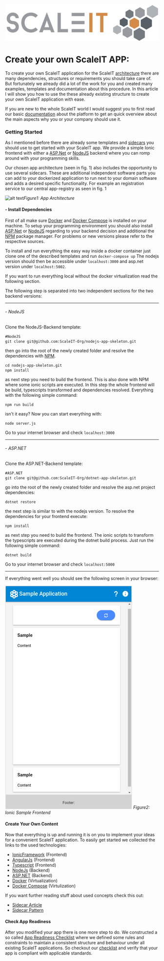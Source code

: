 ![alt text](https://raw.githubusercontent.com/ScaleIT-Org/media-ressources/master/logo/scaleit-logo.png "ScaleIT Logo")

# Create your own ScaleIT APP:

To create your own ScaleIT application for the ScaleIT [architecture][13] there are many dependencies, structures or requirements you should take care of. But fortunately we already did a lot of the work for you and created many examples, templates and documentation about this procedure. In this article I will show you how to use the these already existing structure to create your own ScaleIT application with ease.

If you are new to the whole ScaleIT world I would suggest you to first read our basic [documentation][1] about the platform to get an quick overview about the main aspects why you or your company should use it.

### Getting Started

As I mentioned before there are already some templates and [sidecars](#furtherReading) you should use to get started with your ScaleIT app. We provide a simple Ionic frontend with either a [ASP.Net][2] or [NodeJS][3] backend where you can romp around with your programming skills.

Our chosen app architecture (seen in fig. 1) also includes the opportunity to use several sidecars. These are additional independent software parts you can add to your dockerized application to run next to your domain software and adds a desired specific functionality. For example an registration service to our central app-registry as seen in fig. 1

![alt text](https://github.com/ScaleIT-ORG/spsc-app-registration/raw/master/Resources/Documentation/architecture.png "App Architecture")*Figure1: App Architecture*

#### - Install Dependencies

First of all make sure [Docker][4] and [Docker Compose][8] is installed on your machine.
To setup your programming environment you should also install [ASP.Net][5] or [NodeJS][6] regarding to your backend decision and additional the [NPM][7] package manager. For problems or new versions please refer to the respective sources.

To install and run everything the easy way inside a docker container just clone one of the described templates and run ```docker-compose up```
The nodejs version should then be accessible under ```localhost:3000``` and asp.net version under  ```localhost:5002```.

If you want to run everything local without the docker virtualization read the following section.

The following step is separated into two independent sections for the two backend versions:
____
###### - NodeJS
Clone the NodeJS-Backend template:
```
#NodeJS
git clone git@github.com:ScaleIT-Org/nodejs-app-skeleton.git
```

then go into the root of the newly created folder and resolve the dependencies with [NPM][7].
```
cd nodejs-app-skeleton.git
npm install
```
as next step you need to build the frontend. This is also done with NPM where some ionic scripts are executed. In this step the whole frontend will be build, typescripts transformed and dependencies resolved. Everything with the following simple command:
```
npm run build
```
isn't it easy?
Now you can start everything with:
```
node server.js
```
Go to your internet browser and check ```localhost:3000```
____
###### - ASP.NET
Clone the ASP.NET-Backend template:
```
#ASP.NET
git clone git@github.com:ScaleIT-Org/dotnet-app-skeleton.git
```
go into the root of the newly created folder and resolve the asp.net project dependencies:
```
dotnet restore
```
the next step is similar to with the nodejs version. To resolve the dependencies for your frontend execute:
```
npm install
```
as next step you need to build the frontend. The ionic scripts to transform the typescripts are executed during the dotnet build process. Just run the following simple command:
```
dotnet build
```

Go to your internet browser and check ```localhost:5000```
____

If everything went well you should see the following screen in your browser:

![alt text](
https://raw.githubusercontent.com/ScaleIT-Org/dotnet-app-skeleton/master/Resources/Store/Screenshots/Screenshot%20from%202018-01-24%2014-46-53.png "App Architecture")
*Figure2: Ionic Sample Frontend*

#### Create Your Own Content

Now that everything is up and running it is on you to implement your ideas for a convenient ScaleIT application.
To easily get started we collected the links to the used technologies:

- [IonicFramework][10] (Frontend)
- [AngularJs][11] (Frontend)
- [Typescript][12] (Frontend)
- [NodeJs][6] (Backend)
- [ASP.NET][5] (Backend)
- [Docker][4] (Virtualization)
- [Docker Compose][8] (Virtulization)

<a name="furtherReading">
If you want further reading stuff about used concepts check this out:

- [Sidecar Article][14]
- [Sidecar Pattern][15]
</a>


#### Check App Readiness

After you modified your app there is one more step to do.
We constructed a so called [App Readiness Checklist][9] where we defined some rules and constraints to maintain a consistent structure and behaviour under all existing ScaleIT applications. So checkout our [checklist][9] and verify that your app is compliant with applicable standards.

[1]: http://scaleit-platform-documentation.readthedocs.io/en/latest/index.html
[2]: https://github.com/ScaleIT-Org/dotnet-app-skeleton
[3]: https://github.com/ScaleIT-Org/nodejs-app-skeleton
[4]: https://www.docker.com/
[5]: https://www.asp.net/
[6]: https://nodejs.org/en/
[7]: https://www.npmjs.com/
[8]: https://docs.docker.com/compose/
[9]: http://scaleit-platform-documentation.readthedocs.io/en/latest/app_readiness.html
[10]: https://ionicframework.com/docs/components/
[11]: https://docs.angularjs.org/api
[12]: https://www.typescriptlang.org/docs/home.html
[13]: http://scaleit-platform-documentation.readthedocs.io/en/latest/architecture.html
[14]: https://www.voxxed.com/2015/01/use-container-sidecar-microservices/
[15]: https://docs.microsoft.com/en-us/azure/architecture/patterns/sidecar
